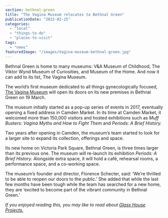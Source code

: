 ```yaml
---
section: bethnal-green
title: "The Vagina Museum relocates to Bethnal Green"
publicationDate: "2022-02-25"
categories: 
  - "local"
  - "things-to-do"
  - "places-to-visit"
tags: 
  - "news"
featuredImage: "/images/Vagina-museum-bethnal-green.jpg"
---
```


Bethnal Green is home to many museums: V&A Museum of Childhood, The Viktor Wynd Museum of Curiosities, and Museum of the Home. And now it can add to its list, The Vagina Museum.

The world’s first museum dedicated to all things gynecologically focused, [The Vagina Museum](https://www.vaginamuseum.co.uk/) will open its doors on its new premises in Bethnal Green on 19 March. 

The museum initially started as a pop-up series of events in 2017, eventually opening a fixed address in Camden Market. In its time at Camden Market, it welcomed more than 150,000 visitors and hosted exhibitions such as _Muff Busters: Vagina Myths and How to Fight Them_ and _Periods: A Brief History._ 

Two years after opening in Camden, the museum’s team started to look for a larger site to expand its collection, offerings and space. 

Its new home on Victoria Park Square, Bethnal Green, is three times larger than its previous one. The museum will re-launch its exhibition _Periods: A Brief History._ Alongside extra space, it will hold a café, rehearsal rooms, a performance space, and a co-working space.

The museum’s founder and director, Florence Schecter, said: ‘We’re thrilled to be able to reopen our doors to the public.’ She added that while the last few months have been tough while the team has searched for a new home, they are ‘excited to become part of the vibrant community in Bethnal Green.’ 

_If you enjoyed reading this, you may like to read about [Glass House Projects.](https://bethnalgreenlondon.co.uk/glasshouse-queer-shop-brick-lane/)_
